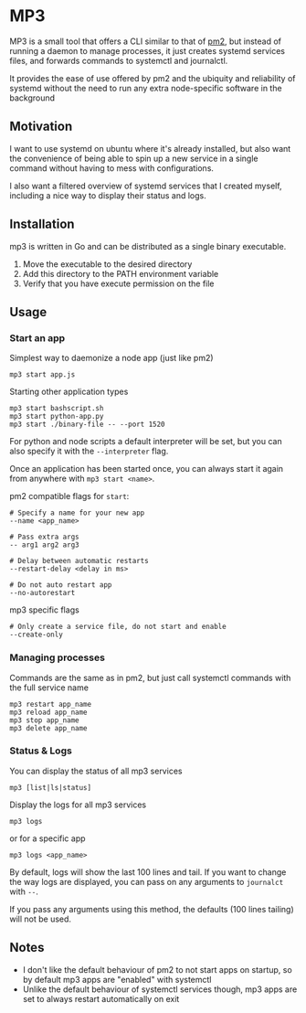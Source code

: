 # MP3

MP3 is a small tool that offers a CLI similar to that of [pm2](https://github.com/Unitech/pm2),
but instead of running a daemon to manage processes, it just creates systemd services files,
and forwards commands to systemctl and journalctl.

It provides the ease of use offered by pm2 and the ubiquity and reliability of systemd
without the need to run any extra node-specific software in the background

## Motivation

I want to use systemd on ubuntu where it's already installed, but also want the convenience of being able to
spin up a new service in a single command without having to mess with configurations.

I also want a filtered overview of systemd services that I created myself, including a nice way to display their status and logs.

## Installation
mp3 is written in Go and can be distributed as a single binary executable.
1. Move the executable to the desired directory
2. Add this directory to the PATH environment variable
3. Verify that you have execute permission on the file


## Usage
### Start an app
Simplest way to daemonize a node app (just like pm2)
```shell
mp3 start app.js
```
Starting other application types
```shell
mp3 start bashscript.sh
mp3 start python-app.py
mp3 start ./binary-file -- --port 1520
```
For python and node scripts a default interpreter will be set,
but you can also specify it with the `--interpreter` flag.

Once an application has been started once, you can always start it again from anywhere with `mp3 start <name>`.

pm2 compatible flags for `start`:
```shell
# Specify a name for your new app
--name <app_name>

# Pass extra args
-- arg1 arg2 arg3

# Delay between automatic restarts
--restart-delay <delay in ms>

# Do not auto restart app
--no-autorestart
```

mp3 specific flags
```shell
# Only create a service file, do not start and enable
--create-only
```

### Managing processes
Commands are the same as in pm2, but just call systemctl commands with the full service name
```shell
mp3 restart app_name
mp3 reload app_name
mp3 stop app_name
mp3 delete app_name
```

### Status & Logs

You can display the status of all mp3 services
```shell
mp3 [list|ls|status]
```

Display the logs for all mp3 services
```shell
mp3 logs
```
or for a specific app
```shell
mp3 logs <app_name>
```
By default, logs will show the last 100 lines and tail. If you want to change the way logs are displayed, you can pass on any arguments to `journalct` with `--`.

If you pass any arguments using this method, the defaults (100 lines tailing) will not be used.

## Notes


* I don't like the default behaviour of pm2 to not start apps on startup, so by default mp3 apps are "enabled" with systemctl
* Unlike the default behaviour of systemctl services though, mp3 apps are set to always restart automatically on exit 
